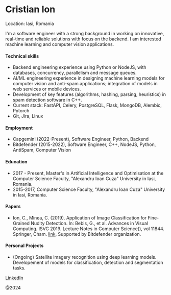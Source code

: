 # Cristian Ion

Location: Iasi, Romania

I'm a software engineer with a strong background in working on innovative, real-time and reliable solutions with focus on the backend. I am interested machine learning and computer vision applications.

#### Technical skills
- Backend engineering experience using Python or NodeJS, with databases, concurrency, parallelism and message queues.
- AI/ML engineering experience in designing machine learning models for computer vision and anti-spam applications; integration of models in web services or mobile devices.
- Development of key features (algorithms, hashing, parsing, heuristics) in spam detection software in C++.
- Current stack: FastAPI, Celery, PostgreSQL, Flask, MongoDB, Alembic, Pytorch
- Git, Jira, Linux

#### Employment
- Capgemini (2022-Present), Software Engineer, Python, Backend
- Bitdefender (2015-2022), Software Engineer, C++, NodeJS, Python, AntiSpam, Computer Vision

#### Education
- 2017 - Present, Master's in Artificial Intelligence and Optimisation at the Computer Science Faculty, "Alexandru Ioan Cuza" University in Iasi, Romania.
- 2015-2017, Computer Science Faculty, "Alexandru Ioan Cuza" University in Iasi, Romania.

#### Papers
- Ion, C., Minea, C. (2019). Application of Image Classification for Fine-Grained Nudity Detection. In: Bebis, G., et al. Advances in Visual Computing. ISVC 2019. Lecture Notes in Computer Science(), vol 11844. Springer, Cham. [link](https://doi.org/10.1007/978-3-030-33720-9_1), Supported by Bitdefender organization.

#### Personal Projects
- (Ongoing) Satellite imagery recognition using deep learning models. Developement of models for classification, detection and segmentation tasks.


[LinkedIn](https://www.linkedin.com/in/cristianion94/)

@2024

